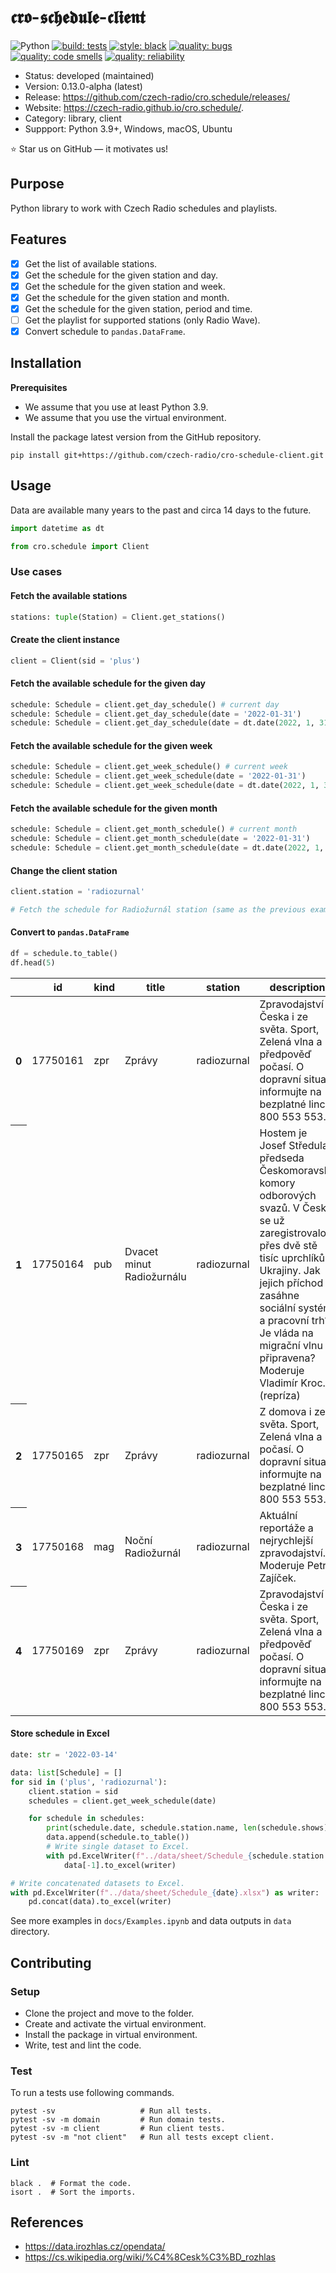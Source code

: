 # 𝖈𝖗𝖔-𝖘𝖈𝖍𝖊𝖉𝖚𝖑𝖊-𝖈𝖑𝖎𝖊𝖓𝖙

![Python](https://img.shields.io/badge/Language-Python-blue.svg)
[![build: tests](https://github.com/czech-radio/cro.schedule/actions/workflows/main.yml/badge.svg)](https://github.com/czech-radio/cro.schedule/actions/workflows/main.yml)
[![style: black](https://img.shields.io/badge/style-black-000000.svg)](https://github.com/psf/black)
[![quality: bugs](https://sonarcloud.io/api/project_badges/measure?project=czech-radio_cro.schedule&metric=bugs)](https://sonarcloud.io/dashboard?id=czech-radio_cro.schedule)
[![quality: code smells](https://sonarcloud.io/api/project_badges/measure?project=czech-radio_cro.schedule&metric=code_smells)](https://sonarcloud.io/dashboard?id=czech-radio_cro.schedule)
[![quality: reliability](https://sonarcloud.io/api/project_badges/measure?project=czech-radio_cro.schedule&metric=reliability_rating)](https://sonarcloud.io/dashboard?id=czech-radio_cro.schedule)

- Status: developed (maintained)
- Version: 0.13.0-alpha (latest)
- Release: https://github.com/czech-radio/cro.schedule/releases/
- Website: https://czech-radio.github.io/cro.schedule/.
- Category: library, client
- Suppport: Python 3.9+, Windows, macOS, Ubuntu

:star: Star us on GitHub — it motivates us!

## Purpose

Python library to work with Czech Radio schedules and playlists.

## Features

- [x] Get the list of available stations.
- [x] Get the schedule for the given station and day.
- [x] Get the schedule for the given station and week.
- [x] Get the schedule for the given station and month.
- [x] Get the schedule for the given station, period and time.
- [ ] Get the playlist for supported stations (only Radio Wave).
- [x] Convert schedule to `pandas.DataFrame`.

## Installation

**Prerequisites**

* We assume that you use at least Python 3.9.
* We assume that you use the virtual environment.

Install the package latest version from the GitHub repository.

```
pip install git+https://github.com/czech-radio/cro-schedule-client.git
```

## Usage

Data are available many years to the past and circa 14 days to the future.

```python
import datetime as dt

from cro.schedule import Client
```
### Use cases

#### Fetch the available stations

```python
stations: tuple(Station) = Client.get_stations()
```

#### Create the client instance

```python
client = Client(sid = 'plus')
```

#### Fetch the available schedule for the given day

```python
schedule: Schedule = client.get_day_schedule() # current day
schedule: Schedule = client.get_day_schedule(date = '2022-01-31')
schedule: Schedule = client.get_day_schedule(date = dt.date(2022, 1, 31))
```

#### Fetch the available schedule for the given week

```python
schedule: Schedule = client.get_week_schedule() # current week
schedule: Schedule = client.get_week_schedule(date = '2022-01-31')
schedule: Schedule = client.get_week_schedule(date = dt.date(2022, 1, 31))
```

#### Fetch the available schedule for the given month

```python
schedule: Schedule = client.get_month_schedule() # current month
schedule: Schedule = client.get_month_schedule(date = '2022-01-31')
schedule: Schedule = client.get_month_schedule(date = dt.date(2022, 1, 31))
```

#### Change the client station

```python
client.station = 'radiozurnal'

# Fetch the schedule for Radiožurnál station (same as the previous examples).
```

#### Convert to `pandas.DataFrame`

```python
df = schedule.to_table()
df.head(5)
```

<table>  <thead>  <tr>      <th></th>      <th>id</th>      <th>kind</th>      <th>title</th>      <th>station</th>      <th>description</th>      <th>since</th>      <th>till</th>      <th>duration</th>      <th>persons</th>      <th>repetition</th>    </tr>  </thead>  <tbody>    <tr>      <th>0</th>      <td>17750161</td>      <td>zpr</td>      <td>Zprávy</td>      <td>radiozurnal</td>      <td>Zpravodajství z Česka i ze světa. Sport, Zelená vlna a předpověď počasí. O dopravní situaci informujte na bezplatné lince 800 553 553.</td>      <td>2022-03-22 00:00:00</td>      <td>2022-03-22 00:09:00</td>      <td>00:09:00</td>      <td>None</td>      <td>False</td>    </tr>    <tr>      <th>1</th>      <td>17750164</td>      <td>pub</td>      <td>Dvacet minut Radiožurnálu</td>      <td>radiozurnal</td>      <td>Hostem je Josef Středula, předseda Českomoravské komory odborových svazů. V Česku se už zaregistrovalo přes dvě stě tisíc uprchlíků z Ukrajiny. Jak jejich příchod zasáhne sociální systém a pracovní trh? Je vláda na migrační vlnu připravena? Moderuje Vladimír Kroc. (repríza)</td>      <td>2022-03-22 00:10:00</td>      <td>2022-03-22 00:30:00</td>      <td>00:20:00</td>      <td>({'id': 5004021, 'name': 'Vladimír Kroc'},)</td>      <td>True</td>    </tr>    <tr>      <th>2</th>      <td>17750165</td>      <td>zpr</td>      <td>Zprávy</td>      <td>radiozurnal</td>      <td>Z domova i ze světa. Sport, Zelená vlna a počasí. O dopravní situaci informujte na bezplatné lince 800 553 553.</td>      <td>2022-03-22 00:30:00</td>      <td>2022-03-22 00:32:00</td>      <td>00:02:00</td>      <td>None</td>      <td>False</td>    </tr>    <tr>      <th>3</th>      <td>17750168</td>      <td>mag</td>      <td>Noční Radiožurnál</td>      <td>radiozurnal</td>      <td>Aktuální reportáže a nejrychlejší zpravodajství. Moderuje Petr Zajíček.</td>      <td>2022-03-22 00:33:00</td>      <td>2022-03-22 01:00:00</td>      <td>00:27:00</td>      <td>None</td>      <td>False</td>    </tr>    <tr>      <th>4</th>      <td>17750169</td>      <td>zpr</td>      <td>Zprávy</td>      <td>radiozurnal</td>      <td>Zpravodajství z Česka i ze světa. Sport, Zelená vlna a předpověď počasí. O dopravní situaci informujte na bezplatné lince 800 553 553.</td>      <td>2022-03-22 01:00:00</td>      <td>2022-03-22 01:04:00</td>      <td>00:04:00</td>      <td>None</td>      <td>False</td>    </tr>  </tbody></table>

#### Store schedule in Excel

```python
date: str = '2022-03-14'

data: list[Schedule] = []
for sid in ('plus', 'radiozurnal'):
    client.station = sid
    schedules = client.get_week_schedule(date)

    for schedule in schedules:
        print(schedule.date, schedule.station.name, len(schedule.shows))
        data.append(schedule.to_table())
        # Write single dataset to Excel.
        with pd.ExcelWriter(f"../data/sheet/Schedule_{schedule.station.name}_{schedule.date}.xlsx") as writer:
            data[-1].to_excel(writer)

# Write concatenated datasets to Excel.
with pd.ExcelWriter(f"../data/sheet/Schedule_{date}.xlsx") as writer:
    pd.concat(data).to_excel(writer)
```

See more examples in `docs/Examples.ipynb` and data outputs in `data` directory.

## Contributing

### Setup

-  Clone the project and move to the folder.
-  Create and activate the virtual environment.
-  Install the package in virtual environment.
-  Write, test and lint the code.

### Test

To run a tests use following commands.

```
pytest -sv                   # Run all tests.
pytest -sv -m domain         # Run domain tests.
pytest -sv -m client         # Run client tests.
pytest -sv -m "not client"   # Run all tests except client.
```

### Lint
```
black .  # Format the code.
isort .  # Sort the imports.
```

## References

- https://data.irozhlas.cz/opendata/
- https://cs.wikipedia.org/wiki/%C4%8Cesk%C3%BD_rozhlas
